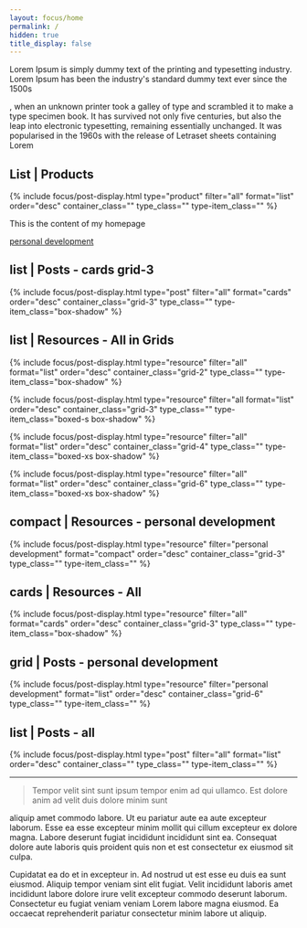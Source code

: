 ```yaml
---
layout: focus/home
permalink: /
hidden: true
title_display: false
---
```

Lorem Ipsum is simply dummy text of the printing and typesetting industry. Lorem Ipsum has been the industry's standard dummy text ever since the 1500s

, when an unknown printer took a galley of type and scrambled it to make a type specimen book. It has survived not only five centuries, but also the leap into electronic typesetting, remaining essentially unchanged. It was popularised in the 1960s with the release of Letraset sheets containing Lorem 

## List | Products
{% include focus/post-display.html type="product" filter="all" format="list" order="desc" container_class="" type_class="" type-item_class="" %}           


This is the content of my homepage

[personal development](/personal-development)

## list | Posts - cards grid-3
{% include focus/post-display.html type="post" filter="all" format="cards" order="desc" container_class="grid-3" type_class="" type-item_class="box-shadow" %}     


## list | Resources - All in Grids
{% include focus/post-display.html type="resource" filter="all" format="list" order="desc" container_class="grid-2" type_class="" type-item_class="box-shadow" %}            

{% include focus/post-display.html type="resource" filter="all format="list" order="desc" container_class="grid-3" type_class="" type-item_class="boxed-s box-shadow" %}            

{% include focus/post-display.html type="resource" filter="all" format="list" order="desc" container_class="grid-4" type_class="" type-item_class="boxed-xs box-shadow" %}            

{% include focus/post-display.html type="resource" filter="all" format="list" order="desc" container_class="grid-6" type_class="" type-item_class="boxed-xs box-shadow" %}            

## compact | Resources - personal development
{% include focus/post-display.html type="resource" filter="personal development" format="compact" order="desc" container_class="grid-3" type_class="" type-item_class="" %}            

## cards | Resources - All
{% include focus/post-display.html type="resource" filter="all" format="cards" order="desc" container_class="grid-3" type_class="" type-item_class="box-shadow" %}            


## grid | Posts - personal development
{% include focus/post-display.html type="resource" filter="personal development" format="list" order="desc" container_class="grid-6" type_class="" type-item_class="" %}           


## list | Posts - all
{% include focus/post-display.html type="post" filter="all" format="list" order="desc" container_class="" type_class="" type-item_class="" %}     

---

> Tempor velit sint sunt ipsum tempor enim ad qui ullamco. Est dolore anim ad velit duis dolore minim sunt

 aliquip amet commodo labore. Ut eu pariatur aute ea aute excepteur laborum. Esse ea esse excepteur minim mollit qui cillum excepteur ex dolore magna. Labore deserunt fugiat incididunt incididunt sint ea. Consequat dolore aute laboris quis proident quis non et est consectetur ex eiusmod sit culpa.

Cupidatat ea do et in excepteur in. Ad nostrud ut est esse eu duis ea sunt eiusmod. Aliquip tempor veniam sint elit fugiat. Velit incididunt laboris amet incididunt labore dolore irure velit excepteur commodo deserunt laborum. Consectetur eu fugiat veniam veniam Lorem labore magna eiusmod. Ea occaecat reprehenderit pariatur consectetur minim labore ut aliquip.